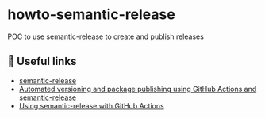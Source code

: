 # howto-semantic-release

POC to use semantic-release to create and publish releases


## 🔗 Useful links

- [semantic-release](https://semantic-release.gitbook.io/semantic-release/)
- [Automated versioning and package publishing using GitHub Actions and semantic-release](https://dev.to/kouts/automated-versioning-and-package-publishing-using-github-actions-and-semantic-release-1kce)
- [Using semantic-release with GitHub Actions](https://github.com/semantic-release/semantic-release/blob/ee4f99f0cf58189f155ef6eabe337bf1fbc918de/docs/recipes/ci-configurations/github-actions.md#using-semantic-release-with-github-actions)